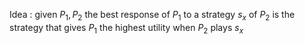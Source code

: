 Idea : given $P_1,P_2$ the best response of $P_1$ to a strategy $s_x$ of  $P_2$ is the strategy that gives $P_1$ the highest utility when $P_2$ plays $s_x$

